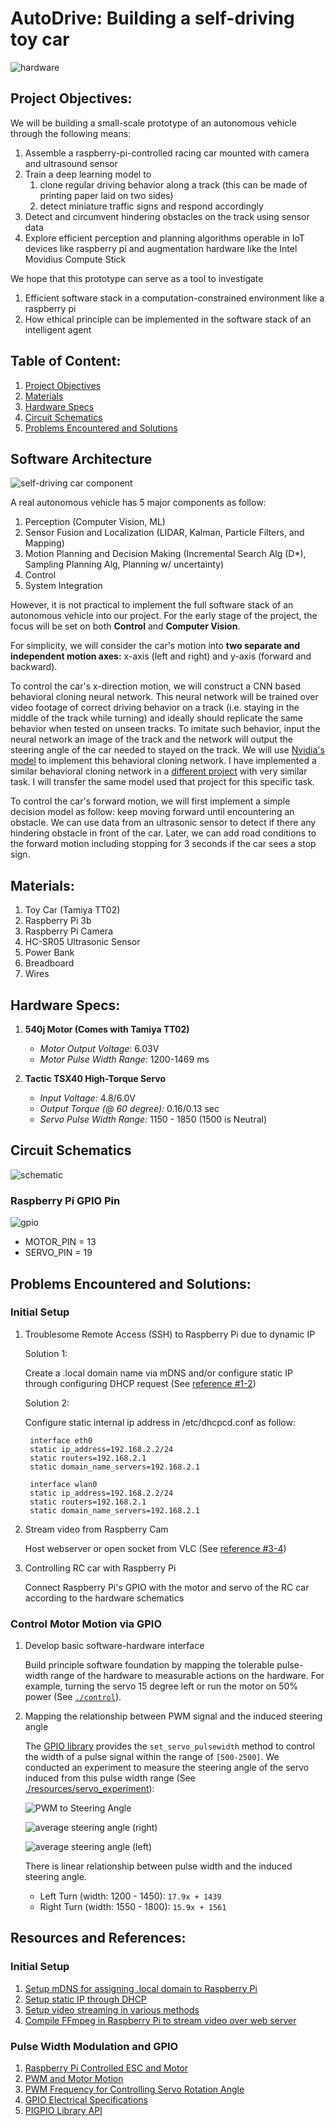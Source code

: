# AutoDrive: Building a self-driving toy car

![hardware](./img/hardware.jpg)

## Project Objectives:

We will be building a small-scale prototype of an autonomous vehicle through the following means:

1. Assemble a raspberry-pi-controlled racing car mounted with camera and ultrasound sensor
1. Train a deep learning model to
   1. clone regular driving behavior along a track (this can be made of printing paper laid on two sides)
   1. detect miniature traffic signs and respond accordingly
1. Detect and circumvent hindering obstacles on the track using sensor data
1. Explore efficient perception and planning algorithms operable in IoT devices like raspberry pi and augmentation hardware like the Intel Movidius Compute Stick

We hope that this prototype can serve as a tool to investigate
1. Efficient software stack in a computation-constrained environment like a raspberry pi
2. How ethical principle can be implemented in the software stack of an intelligent agent

## Table of Content:
1. [Project Objectives](#software-architecture)
1. [Materials](#materials)
1. [Hardware Specs](#hardware-specs)
1. [Circuit Schematics](#circuit-schematics)
1. [Problems Encountered and Solutions](#problems-encountered-and-solutions)

## Software Architecture

![self-driving car component](./img/architecture.png)

A real autonomous vehicle has 5 major components as follow:

1. Perception (Computer Vision, ML)
2. Sensor Fusion and Localization (LIDAR, Kalman, Particle Filters, and Mapping)
3. Motion Planning and Decision Making (Incremental Search Alg (D*), Sampling Planning Alg, Planning w/ uncertainty)
4. Control
5. System Integration

However, it is not practical to implement the full software stack of an autonomous vehicle into our project. For the early stage of the project, the focus will be set on both **Control** and **Computer Vision**. 

For simplicity, we will consider the car's motion into **two separate and independent motion axes:** x-axis (left and right) and y-axis (forward and backward). 

To control the car's x-direction motion, we will construct a CNN based behavioral cloning neural network. This neural network will be trained over video footage of correct driving behavior on a track (i.e. staying in the middle of the track while turning) and ideally should replicate the same behavior when tested on unseen tracks. To imitate such behavior, input the neural network an image of the track and the network will output the steering angle of the car needed to stayed on the track. We will use [Nvidia's model](https://images.nvidia.com/content/tegra/automotive/images/2016/solutions/pdf/end-to-end-dl-using-px.pdf) to implement this behavioral cloning network. I have implemented a similar behavioral cloning network in a [different project](https://github.com/JohnGee96/CarND-Behavioral-Cloning) with very similar task. I will transfer the same model used that project for this specific task.

To control the car's forward motion, we will first implement a simple decision model as follow: keep moving forward until encountering an obstacle. We can use data from an ultrasonic sensor to detect if there any hindering obstacle in front of the car. Later, we can add road conditions to the forward motion including stopping for 3 seconds if the car sees a stop sign. 


## Materials:
1. Toy Car (Tamiya TT02)
1. Raspberry Pi 3b
1. Raspberry Pi Camera
1. HC-SR05 Ultrasonic Sensor
1. Power Bank
1. Breadboard
1. Wires

## Hardware Specs:

1. **540j Motor (Comes with Tamiya TT02)**
    * *Motor Output Voltage*: 6.03V
    * *Motor Pulse Width Range:* 1200-1469 ms

1. **Tactic TSX40 High-Torque Servo**
    * *Input Voltage:* 4.8/6.0V
    * *Output Torque (@ 60 degree):* 0.16/0.13 sec
    * *Servo Pulse Width Range:* 1150 - 1850 (1500 is Neutral)

## Circuit Schematics

![schematic](./img/wiring.png)

### Raspberry Pi GPIO Pin

![gpio](./img/pi_gpio.png)

- MOTOR_PIN = 13
- SERVO_PIN = 19

## Problems Encountered and Solutions:

### Initial Setup
1. Troublesome Remote Access (SSH) to Raspberry Pi due to dynamic IP  

    Solution 1:

    Create a .local domain name via mDNS and/or configure static IP through configuring DHCP request (See [reference #1-2](#Resources-and-References))  

    Solution 2:

    Configure static internal ip address in /etc/dhcpcd.conf
    as follow:

        interface eth0
        static ip_address=192.168.2.2/24
        static routers=192.168.2.1
        static domain_name_servers=192.168.2.1

        interface wlan0
        static ip_address=192.168.2.2/24
        static routers=192.168.2.1
        static domain_name_servers=192.168.2.1

1. Stream video from Raspberry Cam

    Host webserver or open socket from VLC (See [reference #3-4](#Resources-and-References))


1. Controlling RC car with Raspberry Pi

    Connect Raspberry Pi's GPIO with the motor and servo of the RC car according to the hardware schematics


### Control Motor Motion via GPIO

1. Develop basic software-hardware interface

    Build principle software foundation by mapping the tolerable pulse-width range of the hardware to measurable actions on the hardware. For example, turning the servo 15 degree left or run the motor on 50% power (See [`./control`](./control/)).

1. Mapping the relationship between PWM signal and the induced steering angle

    The [GPIO library](http://abyz.me.uk/rpi/pigpio/python.html#set_servo_pulsewidth) provides the `set_servo_pulsewidth` method to control the width of a pulse signal within the range of `[500-2500]`. We conducted an experiment to measure the steering angle of the servo induced from this pulse width range (See [./resources/servo_experiment](/resources/servo_experiment)):

    ![PWM to Steering Angle](./resources/servo_experiment/PMD_to_steering_angle.png)

    ![average steering angle (right)](./resources/servo_experiment/avg_steering_angle_bw_wheels-right.png)

    ![average steering angle (left)](./resources/servo_experiment/avg_steering_angle_bw_wheels-left.png)


    There is linear relationship between pulse width and the induced steering angle.

    - Left Turn (width: 1200 - 1450): `17.9x + 1439`
    - Right Turn (width: 1550 - 1800): `15.9x + 1561`


## Resources and References:

### Initial Setup

1. [Setup mDNS for assigning .local domain to Raspberry Pi](https://www.howtogeek.com/167190/how-and-why-to-assign-the-.local-domain-to-your-raspberry-pi/)
1. [Setup static IP through DHCP](https://raspberrypi.stackexchange.com/questions/37920/how-do-i-set-up-networking-wifi-static-ip-address/74428#74428)
1. [Setup video streaming in various methods](https://raspberrypi.stackexchange.com/questions/27082/how-to-stream-raspivid-to-linux-and-osx-using-gstreamer-vlc-or-netcat)
1. [Compile FFmpeg in Raspberry Pi to stream video over web server](https://johnvoysey.wordpress.com/2014/05/07/raspberry-pi-camera-live-streaming/)

### Pulse Width Modulation and GPIO

1. [Raspberry Pi Controlled ESC and Motor](https://www.youtube.com/watch?v=br_Xv9X7YZc)
1. [PWM and Motor Motion](https://www.electronics-tutorials.ws/blog/pulse-width-modulation.html)
1. [PWM Frequency for Controlling Servo Rotation Angle](https://electronics.stackexchange.com/questions/129961/how-to-get-the-pwm-frequency-and-duration-of-each-pulse)
1. [GPIO Electrical Specifications](http://www.mosaic-industries.com/embedded-systems/microcontroller-projects/raspberry-pi/gpio-pin-electrical-specifications)
1. [PIGPIO Library API](http://abyz.me.uk/rpi/pigpio/python.html#set_servo_pulsewidth)